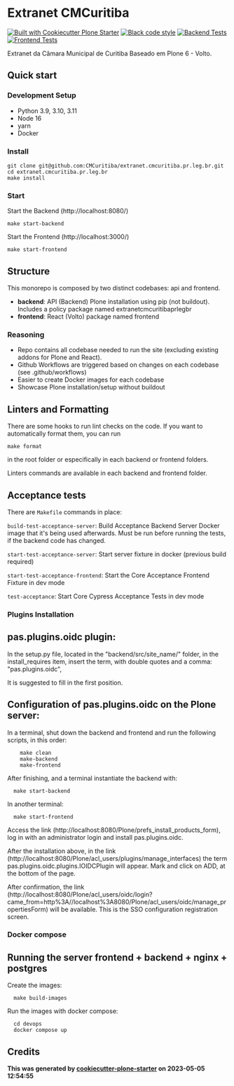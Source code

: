 # Extranet CMCuritiba

[![Built with Cookiecutter Plone Starter](https://img.shields.io/badge/built%20with-Cookiecutter%20Plone%20Starter-0083be.svg?logo=cookiecutter)](https://github.com/collective/cookiecutter-plone-starter/)
[![Black code style](https://img.shields.io/badge/code%20style-black-000000.svg)](https://github.com/ambv/black)
[![Backend Tests](https://github.com/CMCuritiba/extranet.cmcuritiba.pr.leg.br/actions/workflows/backend.yml/badge.svg)](https://github.com/CMCuritiba/extranet.cmcuritiba.pr.leg.br/actions/workflows/backend.yml)
[![Frontend Tests](https://github.com/CMCuritiba/extranet.cmcuritiba.pr.leg.br/actions/workflows/frontend.yml/badge.svg)](https://github.com/CMCuritiba/extranet.cmcuritiba.pr.leg.br/actions/workflows/frontend.yml)

Extranet da Câmara Municipal de Curitiba
Baseado em Plone 6 - Volto.

## Quick start

### Development Setup

- Python 3.9, 3.10, 3.11
- Node 16
- yarn
- Docker

### Install

```shell
git clone git@github.com:CMCuritiba/extranet.cmcuritiba.pr.leg.br.git
cd extranet.cmcuritiba.pr.leg.br
make install
```

### Start

Start the Backend (http://localhost:8080/)

```shell
make start-backend
```

Start the Frontend (http://localhost:3000/)

```shell
make start-frontend
```

## Structure

This monorepo is composed by two distinct codebases: api and frontend.

- **backend**: API (Backend) Plone installation using pip (not buildout). Includes a policy package named extranetcmcuritibaprlegbr
- **frontend**: React (Volto) package named frontend

### Reasoning

- Repo contains all codebase needed to run the site (excluding existing addons for Plone and React).
- Github Workflows are triggered based on changes on each codebase (see .github/workflows)
- Easier to create Docker images for each codebase
- Showcase Plone installation/setup without buildout

## Linters and Formatting

There are some hooks to run lint checks on the code. If you want to automatically format them, you can run

`make format`

in the root folder or especifically in each backend or frontend folders.

Linters commands are available in each backend and frontend folder.

## Acceptance tests

There are `Makefile` commands in place:

`build-test-acceptance-server`: Build Acceptance Backend Server Docker image that it's being used afterwards. Must be run before running the tests, if the backend code has changed.

`start-test-acceptance-server`: Start server fixture in docker (previous build required)

`start-test-acceptance-frontend`: Start the Core Acceptance Frontend Fixture in dev mode

`test-acceptance`: Start Core Cypress Acceptance Tests in dev mode

### Plugins Installation

## pas.plugins.oidc plugin:

In the setup.py file, located in the "backend/src/site_name/" folder, in the install_requires item, insert the term, with double quotes and a comma: "pas.plugins.oidc",

It is suggested to fill in the first position.

## Configuration of pas.plugins.oidc on the Plone server:

In a terminal, shut down the backend and frontend and run the following scripts, in this order:

```shell
    make clean
    make-backend
    make-frontend
```
After finishing, and a terminal instantiate the backend with:

```shell
  make start-backend
```

In another terminal:

```shell
  make start-frontend
```

Access the link (http://localhost:8080/Plone/prefs_install_products_form), log in with an administrator login and install pas.plugins.oidc.

After the installation above, in the link (http://localhost:8080/Plone/acl_users/plugins/manage_interfaces) the term pas.plugins.oidc.plugins.IOIDCPlugin will appear. Mark and click on ADD, at the bottom of the page.

After confirmation, the link (http://localhost:8080/Plone/acl_users/oidc/login?came_from=http%3A//localhost%3A8080/Plone/acl_users/oidc/manage_propertiesForm) will be available. This is the SSO configuration registration screen.

### Docker compose

## Running the server frontend + backend + nginx + postgres

Create the images:

```shell
  make build-images
```

Run the images with docker compose:

```shell
  cd devops
  docker compose up
```

## Credits

**This was generated by [cookiecutter-plone-starter](https://github.com/collective/cookiecutter-plone-starter) on 2023-05-05 12:54:55**
